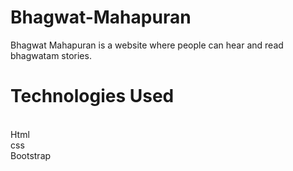 # Bhagwat-Mahapuran
Bhagwat Mahapuran is a website where people can hear and read bhagwatam stories.

# Technologies Used 
<br>
Html 
<br>
css
<br>
Bootstrap

